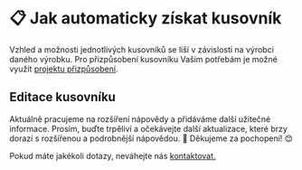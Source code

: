 # 📋 Jak automaticky získat kusovník
Vzhled a možnosti jednotlivých kusovníků se liší v závislosti na výrobci daného výrobku. Pro přizpůsobení kusovníku Vašim potřebám je možné využít [projektu přizpůsobení](customisationProject.md).

## Editace kusovníku

Aktuálně pracujeme na rozšíření nápovědy a přidáváme další užitečné informace. Prosím, buďte trpěliví a očekávejte další aktualizace, které brzy dorazí s rozšířenou a podrobnější nápovědou. 🚀 Děkujeme za pochopení! 😊


Pokud máte jakékoli dotazy, neváhejte nás [kontaktovat.](https://www.histruct.com/company/contact-us)
